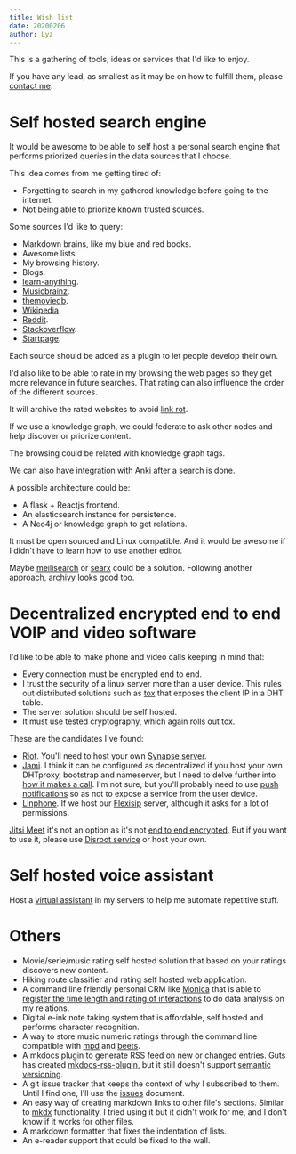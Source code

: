 ```yaml
---
title: Wish list
date: 20200206
author: Lyz
---
```


This is a gathering of tools, ideas or services that I'd like to enjoy.

If you have any lead, as smallest as it may be on how to fulfill them, please
[contact me](contact.md).

# Self hosted search engine

It would be awesome to be able to self host a personal search engine that
performs priorized queries in the data sources that I choose.

This idea comes from me getting tired of:

* Forgetting to search in my gathered knowledge before going to the internet.
* Not being able to priorize known trusted sources.

Some sources I'd like to query:

* Markdown brains, like my blue and red books.
* Awesome lists.
* My browsing history.
* Blogs.
* [learn-anything](https://learn-anything.xyz).
* [Musicbrainz](https://musicbrainz.org).
* [themoviedb](https://themoviedb.org).
* [Wikipedia](https://wikipedia.com)
* [Reddit](https://reddit.com).
* [Stackoverflow](https://stackoverflow.com).
* [Startpage](https://startpage.com).

Each source should be added as a plugin to let people develop their own.

I'd also like to be able to rate in my browsing the web pages so they get more
relevance in future searches. That rating can also influence the order of the
different sources.

It will archive the rated websites to avoid [link
rot](https://www.gwern.net/Archiving-URLs#link-rot).

If we use a knowledge graph, we could federate to ask other nodes and help
discover or priorize content.

The browsing could be related with knowledge graph tags.

We can also have integration with Anki after a search is done.

A possible architecture could be:

* A flask + Reactjs frontend.
* An elasticsearch instance for persistence.
* A Neo4j or knowledge graph to get relations.

It must be open sourced and Linux compatible. And it would be awesome if
I didn't have to learn how to use another editor.

Maybe [meilisearch](https://github.com/meilisearch/meilisearch) or
[searx](https://github.com/asciimoo/searx) could be a solution. Following
another approach, [archivy](https://archivy.github.io/) looks good too.

# Decentralized encrypted end to end VOIP and video software

I'd like to be able to make phone and video calls keeping in mind that:

* Every connection must be encrypted end to end.
* I trust the security of a linux server more than a user device. This rules out
  distributed solutions such as [tox](https://tox.chat/) that exposes the client
  IP in a DHT table.
* The server solution should be self hosted.
* It must use tested cryptography, which again rolls out tox.

These are the candidates I've found:

* [Riot](https://about.riot.im/). You'll need to host your own [Synapse
  server](https://github.com/matrix-org/synapse).
* [Jami](https://jami.net). I think it can be configured as decentralized if you
  host your own DHTproxy, bootstrap and nameserver, but I need to delve further
  into [how it makes
  a call](https://git.jami.net/savoirfairelinux/ring-project/wikis/technical/2.4.%20Let's%20do%20a%20call).
  I'm not sure, but you'll probably need to use [push
  notifications](https://git.jami.net/savoirfairelinux/ring-project/wikis/tutorials/Frequently-Asked-Questions#advanced-3)
  so as not to expose a service from the user device.
* [Linphone](https://www.linphone.org). If we host our
  [Flexisip](https://www.linphone.org/flexisip-server) server, although it asks
  for a lot of permissions.

[Jitsi Meet](https://jitsi.org/jitsi-meet/) it's not an option as it's not [end
to end encrypted](https://github.com/jitsi/jitsi-meet/issues/409). But if you
want to use it, please use [Disroot service](https://call.disroot.org) or host
your own.

# Self hosted voice assistant

Host a [virtual assistant](virtual_assistant.md) in my servers to help me
automate repetitive stuff.

# Others

* Movie/serie/music rating self hosted solution that based on your ratings
  discovers new content.
* Hiking route classifier and rating self hosted web application.
* A command line friendly personal CRM like
    [Monica](https://github.com/monicahq/monica) that is able to [register the
    time length and rating of
    interactions](https://github.com/monicahq/monica/issues/4186) to do data
    analysis on my relations.
* Digital e-ink note taking system that is affordable, self hosted and performs
  character recognition.
* A way to store music numeric ratings through the command line compatible with
  [mpd](https://en.wikipedia.org/wiki/Music_Player_Daemon) and
  [beets](http://beets.readthedocs.io/).
* A mkdocs plugin to generate RSS feed on new or changed entries. Guts has
    created [mkdocs-rss-plugin](https://github.com/Guts/mkdocs-rss-plugin), but
    it still doesn't support [semantic
    versioning](https://github.com/Guts/mkdocs-rss-plugin/issues/42).
* A git issue tracker that keeps the context of why I subscribed to them. Until
    I find one, I'll use the [issues](issues.md#vim-workflow-improvements) document.
* An easy way of creating markdown links to other file's sections. Similar to
    [mkdx](https://github.com/SidOfc/mkdx#insert-mode-fragment-completion)
    functionality. I tried using it but it didn't work for me, and I don't know
    if it works for other files.
* A markdown formatter that fixes the indentation of lists.
* An e-reader support that could be fixed to the wall.
